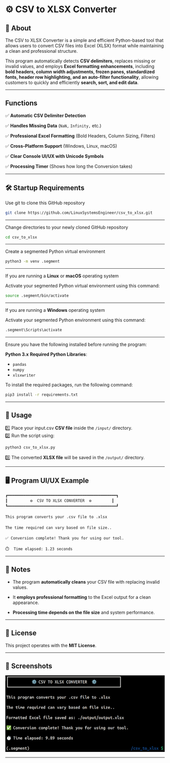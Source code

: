 

# ⚙️ CSV to XLSX Converter

## 📜 About
The CSV to XLSX Converter is a simple and efficient Python-based tool that allows users to convert CSV files into Excel (XLSX) format while maintaining a clean and professional structure.

This program automatically detects **CSV delimiters**, replaces missing or invalid values, and employs **Excel formatting enhancements**, including **bold headers, column width adjustments, frozen panes, standardized fonts, header row highlighting, and an auto-filter functionality**, allowing customers to quickly and efficiently **search, sort, and edit data**.


---

## Functions
✅ **Automatic CSV Delimiter Detection**
  
✅ **Handles Missing Data** (`NaN,` `Infinity,` etc.)
  
✅ **Professional Excel Formatting** (Bold Headers, Column Sizing, Filters)
  
✅ **Cross-Platform Support** (Windows, Linux, macOS)
  
✅ **Clear Console UI/UX with Unicode Symbols**
  
✅ **Processing Timer** (Shows how long the Conversion takes)  

---

## 🛠️ Startup Requirements
Use git to clone this GitHub repository
```bash
git clone https://github.com/LinuxSystemsEngineer/csv_to_xlsx.git
```

---

Change directories to your newly cloned GitHub repository
```bash
cd csv_to_xlsx
```

---

Create a segmented Python virtual environment
```bash
python3 -m venv .segment
```

---

If you are running a **Linux** or **macOS** operating system

Activate your segmented Python virtual environment using this command:
```bash
source .segment/bin/activate
```

---

If you are running a **Windows** operating system

Activate your segmented Python environment using this command:

```bash
.segment\Scripts\activate
```

---

Ensure you have the following installed before running the program:

**Python 3.x**
**Required Python Libraries**:

 - `pandas`
 - `numpy`
 - `xlsxwriter`

To install the required packages, run the following command:

```bash
pip3 install -r requirements.txt
``` 

---

## 🚀 Usage

1️⃣ Place your input.csv **CSV file** inside the `/input/` directory.  
2️⃣ Run the script using:

```bash
python3 csv_to_xlsx.py
```

3️⃣ The converted **XLSX file** will be saved in the `/output/` directory.

---

## 🖥️ Program UI/UX Example

```bash
┏━━━━━━━━━━━━━━━━━━━━━━━━━━━━━━━━━━━━━━━━━━━━━━━━┓
┃          ⚙️  CSV TO XLSX CONVERTER  ⚙️         ┃
┗━━━━━━━━━━━━━━━━━━━━━━━━━━━━━━━━━━━━━━━━━━━━━━━━┛

This program converts your .csv file to .xlsx

The time required can vary based on file size..

✅ Conversion complete! Thank you for using our tool.

⏱️  Time elapsed: 1.23 seconds
```

---

## 📝 Notes

-   The program **automatically cleans** your CSV file with replacing invalid values.

-   It **employs professional formatting** to the Excel output for a clean appearance.

-   **Processing time depends on the file size** and system performance.

---

## 📄 License

This project operates with the **MIT License**.

---

## 📸 Screenshots

![PDF Image Extractor Screenshot](./img/20250301_screenshot.png)

---
